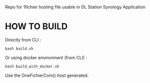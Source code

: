 Repo for 1fichier hosting file usable in DL Station Synology Application

# HOW TO BUILD 

Directly from CLI : 
```shell
bash build.sh
```

Or using docker environment (from CLI) : 
```shell
bash build_with_docker.sh
```

Use the OneFichierCom(<version>).host generated.
